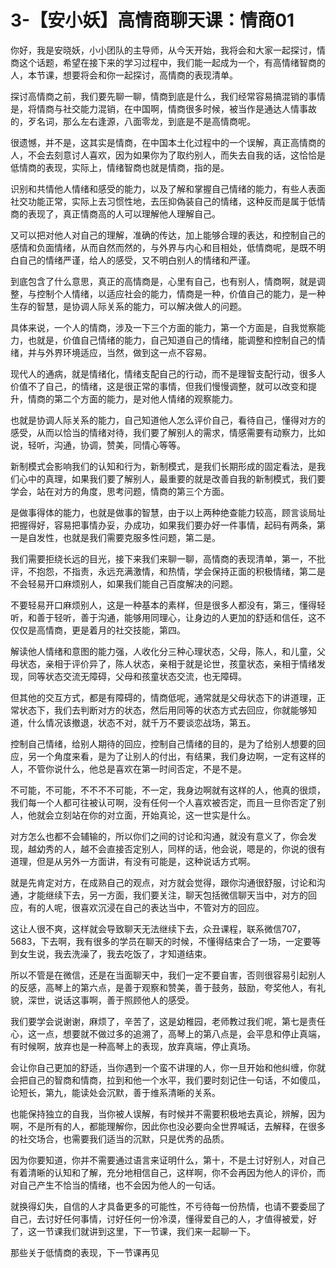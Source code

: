 # 3-【安小妖】高情商聊天课：情商01

你好，我是安晓妖，小小团队的主导师，从今天开始，我将会和大家一起探讨，情商这个话题，希望在接下来的学习过程中，我们能一起成为一个，有高情绪智商的人，本节课，想要将会和你一起探讨，高情商的表现清单。

探讨高情商之前，我们要先聊一聊，情商到底是什么，我们经常容易搞混销的事情是，将情商与社交能力混销，在中国啊，情商很多时候，被当作是通达人情事故的，歹名词，那么左右逢源，八面零龙，到底是不是高情商呢。

很遗憾，并不是，这其实是情商，在中国本土化过程中的一个误解，真正高情商的人，不会去刻意讨人喜欢，因为如果你为了取约别人，而失去自我的话，这恰恰是低情商的表现，实际上，情绪智商也就是情商，指的是。

识别和共情他人情绪和感受的能力，以及了解和掌握自己情绪的能力，有些人表面社交功能正常，实际上去习惯性地，去压抑偽装自己的情绪，这种反而是属于低情商的表现了，真正情商高的人可以理解他人理解自己。

又可以把对他人对自己的理解，准确的传达，加上能够合理的表达，和控制自己的感情和负面情绪，从而自然而然的，与外界与内心和目相处，低情商呢，是既不明白自己的情绪严谨，给人的感受，又不明白别人的情绪和严谨。

到底包含了什么意思，真正的高情商是，心里有自己，也有别人，情商啊，就是调整，与控制个人情绪，以适应社会的能力，情商是一种，价值自己的能力，是一种生存的智慧，是协调人际关系的能力，可以解决做人的问题。

具体来说，一个人的情商，涉及一下三个方面的能力，第一个方面是，自我觉察能力，也就是，价值自己情绪的能力，自己知道自己的情绪，能调整和控制自己的情绪，并与外界环境适应，当然，做到这一点不容易。

现代人的通病，就是情绪化，情绪支配自己的行动，而不是理智支配行动，很多人价值不了自己，的情绪，这是很正常的事情，但我们慢慢调整，就可以改变和提升，情商的第二个方面的能力，是对他人情绪的观察能力。

也就是协调人际关系的能力，自己知道他人怎么评价自己，看待自己，懂得对方的感受，从而以恰当的情绪对待，我们要了解别人的需求，情感需要有动察力，比如说，轻听，沟通，协调，赞美，同情心等等。

新制模式会影响我们的认知和行为，新制模式，是我们长期形成的固定看法，是我们心中的真理，如果我们要了解别人，最重要的就是改善自我的新制模式，我们要学会，站在对方的角度，思考问题，情商的第三个方面。

是做事得体的能力，也就是做事的智慧，由于以上两种绝查能力较高，顾言谈局址把握得好，容易把事情办妥，办成功，如果我们要办好一件事情，起码有两条，第一是自发性，也就是我们需要克服多性问题，第二是。

我们需要拒绕长远的目光，接下来我们来聊一聊，高情商的表现清单，第一，不批评，不抱怨，不指责，永远充满激情，和热情，学会保持正面的积极情绪，第二是不会轻易开口麻烦别人，如果我们能自己百度解决的问题。

不要轻易开口麻烦别人，这是一种基本的素样，但是很多人都没有，第三，懂得轻听，和善于轻听，善于沟通，能够用同理心，让身边的人更加的舒适和信任，这不仅仅是高情商，更是着月的社交技能，第四。

解读他人情绪和意图的能力强，人收化分三种心理状态，父母，陈人，和儿童，父母状态，亲相于评价异了，陈人状态，亲相于就是论世，孩童状态，亲相于情绪发现，同等状态交流无障碍，父母和孩童状态交流，也无障碍。

但其他的交互方式，都是有障碍的，情商低呢，通常就是父母状态下的讲道理，正常状态下，我们去判断对方的状态，然后用同等的状态方式去回应，你就能够知道，什么情况该撤退，状态不对，就千万不要谈恋战场，第五。

控制自己情绪，给别人期待的回应，控制自己情绪的目的，是为了给别人想要的回应，另一个角度来看，是为了让别人的付出，有结果，我们身边啊，一定有这样的人，不管你说什么，他总是喜欢在第一时间否定，不是不是。

不可能，不可能，不不不不可能，不一定，我身边啊就有这样的人，他真的很烦，我们每一个人都可往被认可啊，没有任何一个人喜欢被否定，而且一旦你否定了别人，他就会立刻站在你的对立面，开始真论，这一世实是什么。

对方怎么也都不会辅输的，所以你们之间的讨论和沟通，就没有意义了，你会发现，越幼秀的人，越不会直接否定别人，同样的话，他会说，嗯是的，你说的很有道理，但是从另外一方面讲，有没有可能是，这种说话方式啊。

就是先肯定对方，在成熟自己的观点，对方就会觉得，跟你沟通很舒服，讨论和沟通，才能继续下去，另一方面，我们要关注，聊天包括微信聊天当中，对方的回应，有的人呢，很喜欢沉浸在自己的表达当中，不管对方的回应。

这让人很不爽，这样就会导致聊天无法继续下去，众丑课程，联系微信707，5683，下去啊，我有很多的学员在聊天的时候，不懂得结束合了一场，一定要等到女生说，我去洗澡了，我去吃饭了，才知道结束。

所以不管是在微信，还是在当面聊天中，我们一定不要自害，否则很容易引起别人的反感，高琴上的第六点，是善于观察和赞美，善于鼓务，鼓励，夸奖他人，有礼貌，深世，说话这事啊，善于照顾他人的感受。

我们要学会说谢谢，麻烦了，辛苦了，这是幼稚园，老师教过我们呢，第七是责任心，这一点，想要就不做过多的追溯了，高琴上的第八点是，会平息和停止真端，有时候啊，放弃也是一种高琴上的表现，放弃真端，停止真场。

会让你自己更加的舒适，当你遇到一个蛮不讲理的人，你一旦开始和他纠缠，你就会把自己的智商和情商，拉到和他一个水平，我们要时刻记住一句话，不如傻瓜，论短长，第九，能读处会沉默，善于维系清晰的关系。

也能保持独立的自我，当你被人误解，有时候并不需要积极地去真论，辨解，因为啊，不是所有的人，都能理解你，因此你也没必要向全世界喊话，去解释，在很多的社交场合，也需要我们适当的沉默，只是优秀的品质。

因为你要知道，你并不需要通过语言来证明什么，第十，不是土讨好别人，对自己有着清晰的认知和了解，充分地相信自己，这样啊，你不会再因为他人的评价，而对自己产生不恰当的情绪，也不会因为他人的一句话。

就换得幻失，自信的人才具备更多的可能性，不亏待每一份热情，也请不要委屈了自己，去讨好任何事情，讨好任何一份冷漠，懂得爱自己的人，才值得被爱，好了，这一节课我们就讲到这里，下一节课，我们来一起聊一下。

那些关于低情商的表现，下一节课再见